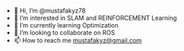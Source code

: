 - 👋 Hi, I’m @mustafakyz78
- 👀 I’m interested in SLAM and REINFORCEMENT Learning
- 🌱 I’m currently learning Optimization 
- 💞️ I’m looking to collaborate on ROS
- 📫 How to reach me mustafakyz@gmail.com

<!---
mustafakyz78/mustafakyz78 is a ✨ special ✨ repository because its `README.md` (this file) appears on your GitHub profile.
You can click the Preview link to take a look at your changes.
--->
